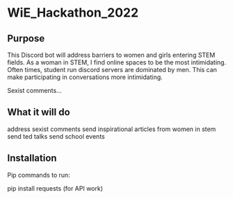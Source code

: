 # WiE_Hackathon_2022

## Purpose

This Discord bot will address barriers to women and girls entering STEM fields. As a woman in STEM, I find online spaces to be the most intimidating. Often times, student run discord servers are dominated by men. This can make participating in conversations more intimidating. 

Sexist comments...

## What it will do
address sexist comments
send inspirational articles from women in stem
send ted talks 
send school events 

## Installation

Pip commands to run:

pip install requests (for API work)
